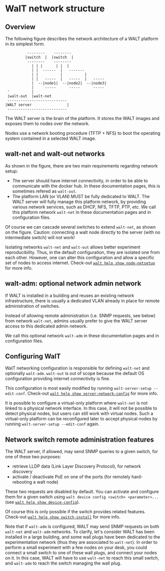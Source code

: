 
# WalT network structure

## Overview

The following figure describes the network architecture of a WALT platform in its simplest form.

```
          --------    --------
         |switch  |  |switch  |
          --------    --------
            | | |      | |  |
            | |  ------  |   -------
            | |          |          |
            | |   -----  |   -----  |   -----
            |  --|node1|  --|node2|  --|node3|
            |     -----      -----      -----
 '          |
 |walt-out  |walt-net
 ---------------------------
|WALT server                |
 ---------------------------
```

The WALT server is the brain of the platform. It stores the WALT images and exposes them
to nodes over the network.

Nodes use a network booting procedure (TFTP + NFS) to boot the operating system contained
in a selected WALT image.


## walt-net and walt-out networks

As shown in the figure, there are two main requirements regarding network setup:
* The server should have internet connectivity, in order to be able to communicate with the docker hub.
  In these documentation pages, this is sometimes refered as `walt-out`.
* The platform LAN (or VLAN) MUST be fully dedicated to WALT. The WALT server will fully manage this
  platform network, by providing various network services, such as DHCP, NFS, TFTP, PTP, etc. We call
  this platform network `walt-net` in these documentation pages and in configuration files.

Of course we can cascade several switches to extend `walt-net`, as shown on the figure.
Caution: connecting a walt node directly to the server (with no intermediate switch) will not work!

Isolating networks `walt-net` and `walt-out` allows better experiment reproducibility. Thus, in the
default configuration, they are isolated one from each other. However, one can alter this configuration
and allow a specific set of nodes to access internet. Check-out [`walt help show node-netsetup`](node-netsetup.md)
for more info.


## walt-adm: optional network admin network

If WALT is installed in a building and reuses an existing network infrastructure, there is usually
a dedicated VLAN already in place for remote administration of switches.

Instead of allowing remote administration (i.e. SNMP requests, see below) from network `walt-net`,
admins usually prefer to give the WALT server access to this dedicated admin network.

We call this optional network `walt-adm` in these documentation pages and in configuration files.


## Configuring WalT

WalT networking configuration is responsible for defining `walt-net` and optionally `walt-adm`.
`walt-out` is out of scope because the default OS configuration providing internet connectivity
is fine.

This configuration is most easily modified by running `walt-server-setup --edit-conf`.
Check-out [`walt help show server-network-config`](server-network-config.md) for more info.

It is possible to configure a virtual-only platform where `walt-net` is not linked to a physical
network interface. In this case, it will not be possible to detect physical nodes, but users can
still work with virtual nodes. Such a virtual-only platform can be reconfigured later to accept
physical nodes by running `walt-server-setup --edit-conf` again.


## Network switch remote administration features

The WALT server, if allowed, may send SNMP queries to a given switch, for one of these two purposes:
* retrieve LLDP data (Link Layer Discovery Protocol), for network discovery
* activate / deactivate PoE on one of the ports (for remotely hard-rebooting a walt node)

These two requests are disabled by default. You can activate and configure them for a given switch
using `walt device config <switch> <parameter>...` (see [`walt help show device-config`](device-config.md)).

Of course this is only possible if the switch provides related features.
Check-out [`walt help show switch-install`](switch-install.md) for more info.

Note that if `walt-adm` is configured, WALT may send SNMP requests on both `walt-net` and `walt-adm`
networks. To clarify, let's consider WALT has been installed in a large building, and some wall plugs
have been dedicated to the experimentation network (thus they are associated to `walt-net`).
In order to perform a small experiment with a few nodes on your desk, you could connect a small
switch to one of these wall plugs, and connect your nodes on it. In this case, WALT will have to use
`walt-net` to reach this small switch, and `walt-adm` to reach the switch managing the wall plug.



